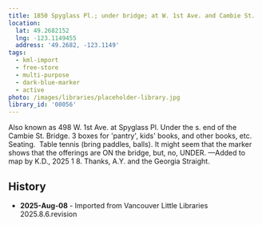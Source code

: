 ```yaml
---
title: 1850 Spyglass Pl.; under bridge; at W. 1st Ave. and Cambie St.
location:
  lat: 49.2682152
  lng: -123.1149455
  address: '49.2682, -123.1149'
tags:
  - kml-import
  - free-store
  - multi-purpose
  - dark-blue-marker
  - active
photo: /images/libraries/placeholder-library.jpg
library_id: '00056'
---
```

Also known as 498 W. 1st Ave. at Spyglass Pl.
Under the s. end of the Cambie St. Bridge.
3 boxes for 'pantry', kids' books, and other books, etc.  Seating.  Table tennis (bring paddles, balls).
It might seem that the marker shows that the offerings are ON the bridge, but, no, UNDER.
—Added to map by K.D., 2025 1 8. 
Thanks, A.Y. and the Georgia Straight.

## History
- **2025-Aug-08** - Imported from Vancouver Little Libraries 2025.8.6.revision
